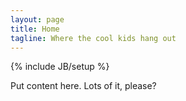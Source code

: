 ```yaml
---
layout: page
title: Home
tagline: Where the cool kids hang out
---
```

{% include JB/setup %}

Put content here. Lots of it, please?